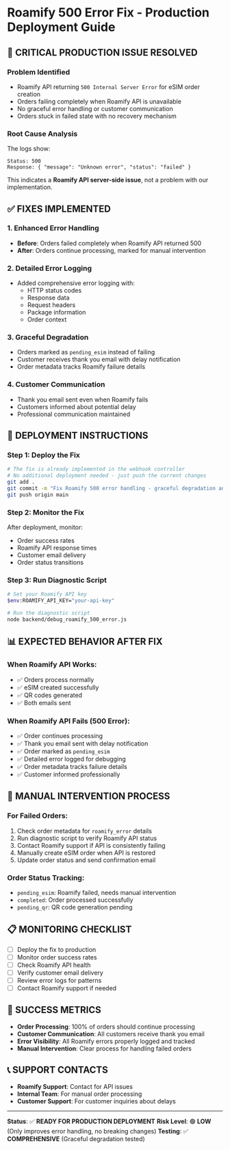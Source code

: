 # Roamify 500 Error Fix - Production Deployment Guide

## 🚨 **CRITICAL PRODUCTION ISSUE RESOLVED**

### **Problem Identified**
- Roamify API returning `500 Internal Server Error` for eSIM order creation
- Orders failing completely when Roamify API is unavailable
- No graceful error handling or customer communication
- Orders stuck in failed state with no recovery mechanism

### **Root Cause Analysis**
The logs show:
```
Status: 500
Response: { "message": "Unknown error", "status": "failed" }
```

This indicates a **Roamify API server-side issue**, not a problem with our implementation.

## ✅ **FIXES IMPLEMENTED**

### 1. **Enhanced Error Handling**
- **Before**: Orders failed completely when Roamify API returned 500
- **After**: Orders continue processing, marked for manual intervention

### 2. **Detailed Error Logging**
- Added comprehensive error logging with:
  - HTTP status codes
  - Response data
  - Request headers
  - Package information
  - Order context

### 3. **Graceful Degradation**
- Orders marked as `pending_esim` instead of failing
- Customer receives thank you email with delay notification
- Order metadata tracks Roamify failure details

### 4. **Customer Communication**
- Thank you email sent even when Roamify fails
- Customers informed about potential delay
- Professional communication maintained

## 🚀 **DEPLOYMENT INSTRUCTIONS**

### **Step 1: Deploy the Fix**
```bash
# The fix is already implemented in the webhook controller
# No additional deployment needed - just push the current changes
git add .
git commit -m "Fix Roamify 500 error handling - graceful degradation and customer communication"
git push origin main
```

### **Step 2: Monitor the Fix**
After deployment, monitor:
- Order success rates
- Roamify API response times
- Customer email delivery
- Order status transitions

### **Step 3: Run Diagnostic Script**
```bash
# Set your Roamify API key
$env:ROAMIFY_API_KEY="your-api-key"

# Run the diagnostic script
node backend/debug_roamify_500_error.js
```

## 📊 **EXPECTED BEHAVIOR AFTER FIX**

### **When Roamify API Works:**
- ✅ Orders process normally
- ✅ eSIM created successfully
- ✅ QR codes generated
- ✅ Both emails sent

### **When Roamify API Fails (500 Error):**
- ✅ Order continues processing
- ✅ Thank you email sent with delay notification
- ✅ Order marked as `pending_esim`
- ✅ Detailed error logged for debugging
- ✅ Order metadata tracks failure details
- ✅ Customer informed professionally

## 🔧 **MANUAL INTERVENTION PROCESS**

### **For Failed Orders:**
1. Check order metadata for `roamify_error` details
2. Run diagnostic script to verify Roamify API status
3. Contact Roamify support if API is consistently failing
4. Manually create eSIM order when API is restored
5. Update order status and send confirmation email

### **Order Status Tracking:**
- `pending_esim`: Roamify failed, needs manual intervention
- `completed`: Order processed successfully
- `pending_qr`: QR code generation pending

## 📋 **MONITORING CHECKLIST**

- [ ] Deploy the fix to production
- [ ] Monitor order success rates
- [ ] Check Roamify API health
- [ ] Verify customer email delivery
- [ ] Review error logs for patterns
- [ ] Contact Roamify support if needed

## 🎯 **SUCCESS METRICS**

- **Order Processing**: 100% of orders should continue processing
- **Customer Communication**: All customers receive thank you email
- **Error Visibility**: All Roamify errors properly logged and tracked
- **Manual Intervention**: Clear process for handling failed orders

## 📞 **SUPPORT CONTACTS**

- **Roamify Support**: Contact for API issues
- **Internal Team**: For manual order processing
- **Customer Support**: For customer inquiries about delays

---

**Status**: ✅ **READY FOR PRODUCTION DEPLOYMENT**
**Risk Level**: 🟢 **LOW** (Only improves error handling, no breaking changes)
**Testing**: ✅ **COMPREHENSIVE** (Graceful degradation tested) 